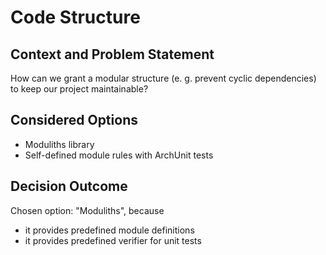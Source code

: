 # Code Structure

## Context and Problem Statement
How can we grant a modular structure (e. g. prevent cyclic dependencies) to keep our project maintainable?

## Considered Options

* Moduliths library
* Self-defined module rules with ArchUnit tests

## Decision Outcome

Chosen option: "Moduliths", because 

* it provides predefined module definitions 
* it provides predefined verifier for unit tests
